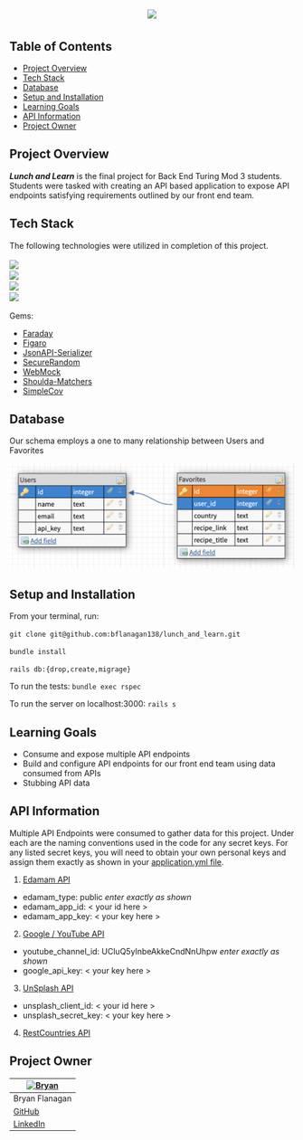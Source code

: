 <h1 align="center">
  <img src="https://www.personifyleadership.com/wp-content/uploads/2017/05/Lunch-and-Learn.png">
</h1>

## Table of Contents

- [Project Overview](#project-overview)
- [Tech Stack](#tech-stack)
- [Database](#database)
- [Setup and Installation](#setup-and-installation)
- [Learning Goals](#learning-goals)
- [API Information](#api-information) 
- [Project Owner](#project-owner)

## Project Overview

**_Lunch and Learn_** is the final project for Back End Turing Mod 3 students. Students were tasked with creating an API based application to expose API endpoints satisfying requirements outlined by our front end team.

## Tech Stack
The following technologies were utilized in completion of this project.<br><br>
<img src="https://img.shields.io/badge/Ruby_on_Rails-CC0000?style=for-the-badge&logo=ruby-on-rails&logoColor=white"><br>
<img src="https://img.shields.io/badge/PostgreSQL-316192?style=for-the-badge&logo=postgresql&logoColor=white"><br>
<img src="https://img.shields.io/badge/GitHub-100000?style=for-the-badge&logo=github&logoColor=white"><br>
<img src="https://img.shields.io/badge/Postman-FF6C37?style=for-the-badge&logo=Postman&logoColor=white">

Gems: 
- [Faraday](https://github.com/lostisland/faraday)
- [Figaro](https://github.com/laserlemon/figaro)
- [JsonAPI-Serializer](https://github.com/jsonapi-serializer/jsonapi-serializer)
- [SecureRandom](https://github.com/ruby/securerandom)
- [WebMock](https://github.com/bblimke/webmock)
- [Shoulda-Matchers](https://github.com/thoughtbot/shoulda-matchers)
- [SimpleCov](https://github.com/simplecov-ruby/simplecov)
 
## Database
Our schema employs a one to many relationship between Users and Favorites
<p align="center">
  <img width="800" src="https://github.com/bflanagan138/image_repo/blob/77306a5bebcfc6f9701a07724696eb2f1c38fd26/lunch_and_learn_schema.png">
</p>

## Setup and Installation

From your terminal, run:

```git clone git@github.com:bflanagan138/lunch_and_learn.git```

```bundle install```

```rails db:{drop,create,migrage}```

To run the tests: ```bundle exec rspec```

To run the server on localhost:3000: ```rails s```

## Learning Goals

- Consume and expose multiple API endpoints
- Build and configure API endpoints for our front end team using data consumed from APIs
- Stubbing API data

## API Information
Multiple API Endpoints were consumed to gather data for this project. Under each are the naming conventions used in the code for any secret keys. For any listed secret keys, you will need to obtain your own personal keys and assign them exactly as shown in your [application.yml file](https://github.com/laserlemon/figaro). 

1. [Edamam API](https://developer.edamam.com/edamam-docs-recipe-api)
  - edamam_type: public *enter exactly as shown*
  - edamam_app_id: < your id here >
  - edamam_app_key: < your key here >
2. [Google / YouTube API](https://developers.google.com/youtube/v3)
  - youtube_channel_id: UCluQ5yInbeAkkeCndNnUhpw *enter exactly as shown*
  - google_api_key: < your key here >
3. [UnSplash API](https://unsplash.com/developers)
  - unsplash_client_id: < your id here >
  - unsplash_secret_key: < your key here >
4. [RestCountries API](https://restcountries.com/#api-endpoints-v3)

## Project Owner

| [<img alt="Bryan" width="75" src="https://media.licdn.com/dms/image/D5635AQHLsl9SWgJRJQ/profile-framedphoto-shrink_200_200/0/1677792669714?e=1678399200&v=beta&t=dcfkwSGIfADNuxlbqQVNkTGuKyMV-fNhPEKiBc3AEy0"/>](https://www.linkedin.com/in/bryanflanagan138/) | 
|----------- |
| Bryan Flanagan |
| [GitHub](https://github.com/bflanagan138) |
| [LinkedIn](https://www.linkedin.com/in/bryanflanagan138/) |
